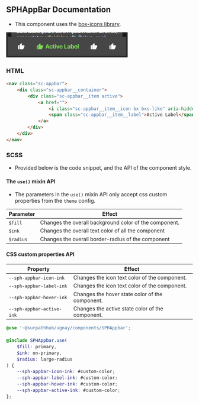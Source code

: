 ## SPHAppBar Documentation
- This component uses the [box-icons library](https://boxicons.com/).

![img.png](img.png)

### HTML
```html
<nav class="sc-appbar">
    <div class="sc-appbar__container">
        <div class="sc-appbar__item active">
            <a href="">
                <i class="sc-appbar__item__icon bx bxs-like" aria-hidden="true"></i>
                <span class="sc-appbar__item__label">Active Label</span>
            </a>
        </div>
    </div>
</nav>
```

### SCSS
- Provided below is the code snippet, and the API of the component style.
#### The `use()` mixin API
- The parameters in the `use()` mixin API only accept css custom properties from the `theme` config.

| Parameter | Effect                                                 |
|-----------|--------------------------------------------------------|
| `$fill`   | Changes the overall background color of the component. |
| `$ink`    | Changes the overall text color of all the component    |
| `$radius` | Changes the overall border-radius of the component     |
#### CSS custom properties API
| Property                  | Effect                                           |
|---------------------------|--------------------------------------------------|
| `--sph-appbar-icon-ink`   | Changes the icon text color of the component.    |
| `--sph-appbar-label-ink`  | Changes the icon text color of the component.    |
| `--sph-appbar-hover-ink`  | Changes the hover state color of the component.  |
| `--sph-appbar-active-ink` | Changes the active state color of the component. |
```scss
@use '~@surpathhub/ugnay/components/SPHAppbar';

@include SPHAppbar.use(
    $fill: primary,
    $ink: on-primary,
    $radius: large-radius
) {
    --sph-appbar-icon-ink: #custom-color;
    --sph-appbar-label-ink: #custom-color;
    --sph-appbar-hover-ink: #custom-color;
    --sph-appbar-active-ink: #custom-color;
};
```
